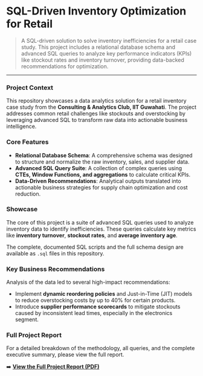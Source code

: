 # SQL-Driven Inventory Optimization for Retail

> A SQL-driven solution to solve inventory inefficiencies for a retail case study. This project includes a relational database schema and advanced SQL queries to analyze key performance indicators (KPIs) like stockout rates and inventory turnover, providing data-backed recommendations for optimization.

***

### Project Context
This repository showcases a data analytics solution for a retail inventory case study from the **Consulting & Analytics Club, IIT Guwahati**. The project addresses common retail challenges like stockouts and overstocking by leveraging advanced SQL to transform raw data into actionable business intelligence.

### Core Features
* **Relational Database Schema**: A comprehensive schema was designed to structure and normalize the raw inventory, sales, and supplier data.
* **Advanced SQL Query Suite**: A collection of complex queries using **CTEs, Window Functions, and aggregations** to calculate critical KPIs.
* **Data-Driven Recommendations**: Analytical outputs translated into actionable business strategies for supply chain optimization and cost reduction.

### Showcase
The core of this project is a suite of advanced SQL queries used to analyze inventory data to identify inefficiencies. These queries calculate key metrics like **inventory turnover**, **stockout rates**, and **average inventory age**.

The complete, documented SQL scripts and the full schema design are available as `.sql` files in this repository.

### Key Business Recommendations
Analysis of the data led to several high-impact recommendations:
* Implement **dynamic reordering policies** and Just-in-Time (JIT) models to reduce overstocking costs by up to 40% for certain products.
* Introduce **supplier performance scorecards** to mitigate stockouts caused by inconsistent lead times, especially in the electronics segment.

### Full Project Report
For a detailed breakdown of the methodology, all queries, and the complete executive summary, please view the full report.

➡️ [**View the Full Project Report (PDF)**](./Summer_Project_SQL.pdf)
